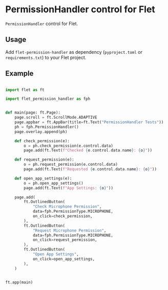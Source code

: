 # PermissionHandler control for Flet

`PermissionHandler` control for Flet.

## Usage

Add `flet-permission-handler` as dependency (`pyproject.toml` or `requirements.txt`) to your Flet project.

## Example

```py

import flet as ft

import flet_permission_handler as fph


def main(page: ft.Page):
    page.scroll = ft.ScrollMode.ADAPTIVE
    page.appbar = ft.AppBar(title=ft.Text("PermissionHandler Tests"))
    ph = fph.PermissionHandler()
    page.overlay.append(ph)

    def check_permission(e):
        o = ph.check_permission(e.control.data)
        page.add(ft.Text(f"Checked {e.control.data.name}: {o}"))

    def request_permission(e):
        o = ph.request_permission(e.control.data)
        page.add(ft.Text(f"Requested {e.control.data.name}: {o}"))

    def open_app_settings(e):
        o = ph.open_app_settings()
        page.add(ft.Text(f"App Settings: {o}"))

    page.add(
        ft.OutlinedButton(
            "Check Microphone Permission",
            data=fph.PermissionType.MICROPHONE,
            on_click=check_permission,
        ),
        ft.OutlinedButton(
            "Request Microphone Permission",
            data=fph.PermissionType.MICROPHONE,
            on_click=request_permission,
        ),
        ft.OutlinedButton(
            "Open App Settings",
            on_click=open_app_settings,
        ),
    )


ft.app(main)
```